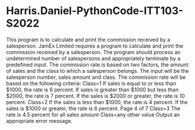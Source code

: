 # Harris.Daniel-PythonCode-ITT103-S2022
This program is to calculate and print the commission received by a salesperson.
JamEx Limited requires a program to calculate and print the commission received by a
salesperson. The program should process an undetermined number of salespersons and
appropriately terminate by a predefined input. The commission rate is based on two factors,
the amount of sales and the class to which a salesperson belongs. The input will be the
salesperson number, sales amount and class. The commission rate will be based on the
following criteria:
Class=1
If sales is equal to or less than $1000, the rate is 6 percent.
If sales is greater than $1000 but less than $2000, the rate is 7 percent.
If the sales is $2000 or greater, the rate is 10 percent.
Class=2
If the sales is less than $1000, the rate is 4 percent.
If the sales is $1000 or greater, the rate is 6 percent.
Page 4 of 7
Class=3
The rate is 4.5 percent for all sales amount
Class=any other value
Output an appropriate error message.
